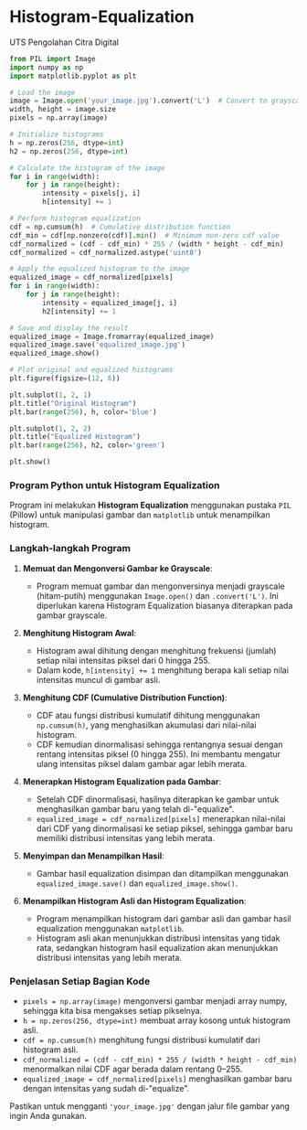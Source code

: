 # Histogram-Equalization
UTS Pengolahan Citra Digital

```python
from PIL import Image
import numpy as np
import matplotlib.pyplot as plt

# Load the image
image = Image.open('your_image.jpg').convert('L')  # Convert to grayscale
width, height = image.size
pixels = np.array(image)

# Initialize histograms
h = np.zeros(256, dtype=int)
h2 = np.zeros(256, dtype=int)

# Calculate the histogram of the image
for i in range(width):
    for j in range(height):
        intensity = pixels[j, i]
        h[intensity] += 1

# Perform histogram equalization
cdf = np.cumsum(h)  # Cumulative distribution function
cdf_min = cdf[np.nonzero(cdf)].min()  # Minimum non-zero cdf value
cdf_normalized = (cdf - cdf_min) * 255 / (width * height - cdf_min)
cdf_normalized = cdf_normalized.astype('uint8')

# Apply the equalized histogram to the image
equalized_image = cdf_normalized[pixels]
for i in range(width):
    for j in range(height):
        intensity = equalized_image[j, i]
        h2[intensity] += 1

# Save and display the result
equalized_image = Image.fromarray(equalized_image)
equalized_image.save('equalized_image.jpg')
equalized_image.show()

# Plot original and equalized histograms
plt.figure(figsize=(12, 6))

plt.subplot(1, 2, 1)
plt.title("Original Histogram")
plt.bar(range(256), h, color='blue')

plt.subplot(1, 2, 2)
plt.title("Equalized Histogram")
plt.bar(range(256), h2, color='green')

plt.show()
```

### Program Python untuk Histogram Equalization

Program ini melakukan **Histogram Equalization** menggunakan pustaka `PIL` (Pillow) untuk manipulasi gambar dan `matplotlib` untuk menampilkan histogram. 

### Langkah-langkah Program

1. **Memuat dan Mengonversi Gambar ke Grayscale**:
   - Program memuat gambar dan mengonversinya menjadi grayscale (hitam-putih) menggunakan `Image.open()` dan `.convert('L')`. Ini diperlukan karena Histogram Equalization biasanya diterapkan pada gambar grayscale.

2. **Menghitung Histogram Awal**:
   - Histogram awal dihitung dengan menghitung frekuensi (jumlah) setiap nilai intensitas piksel dari 0 hingga 255. 
   - Dalam kode, `h[intensity] += 1` menghitung berapa kali setiap nilai intensitas muncul di gambar asli.

3. **Menghitung CDF (Cumulative Distribution Function)**:
   - CDF atau fungsi distribusi kumulatif dihitung menggunakan `np.cumsum(h)`, yang menghasilkan akumulasi dari nilai-nilai histogram.
   - CDF kemudian dinormalisasi sehingga rentangnya sesuai dengan rentang intensitas piksel (0 hingga 255). Ini membantu mengatur ulang intensitas piksel dalam gambar agar lebih merata.

4. **Menerapkan Histogram Equalization pada Gambar**:
   - Setelah CDF dinormalisasi, hasilnya diterapkan ke gambar untuk menghasilkan gambar baru yang telah di-"equalize".
   - `equalized_image = cdf_normalized[pixels]` menerapkan nilai-nilai dari CDF yang dinormalisasi ke setiap piksel, sehingga gambar baru memiliki distribusi intensitas yang lebih merata.

5. **Menyimpan dan Menampilkan Hasil**:
   - Gambar hasil equalization disimpan dan ditampilkan menggunakan `equalized_image.save()` dan `equalized_image.show()`.

6. **Menampilkan Histogram Asli dan Histogram Equalization**:
   - Program menampilkan histogram dari gambar asli dan gambar hasil equalization menggunakan `matplotlib`.
   - Histogram asli akan menunjukkan distribusi intensitas yang tidak rata, sedangkan histogram hasil equalization akan menunjukkan distribusi intensitas yang lebih merata.

### Penjelasan Setiap Bagian Kode

- `pixels = np.array(image)` mengonversi gambar menjadi array numpy, sehingga kita bisa mengakses setiap pikselnya.
- `h = np.zeros(256, dtype=int)` membuat array kosong untuk histogram asli.
- `cdf = np.cumsum(h)` menghitung fungsi distribusi kumulatif dari histogram asli.
- `cdf_normalized = (cdf - cdf_min) * 255 / (width * height - cdf_min)` menormalkan nilai CDF agar berada dalam rentang 0–255.
- `equalized_image = cdf_normalized[pixels]` menghasilkan gambar baru dengan intensitas yang sudah di-"equalize".

Pastikan untuk mengganti `'your_image.jpg'` dengan jalur file gambar yang ingin Anda gunakan.

